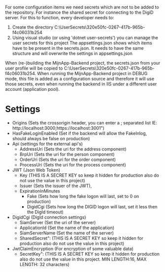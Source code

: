 ﻿For some configuration items we need secrets which are not to be added to the repository. For instance the shared secret for connecting to the DigiD server.
For this to function, every developer needs to:

1. Create the directory C:\UserSecrets\320e50fc-0267-417b-965b-f4c06031b254
2. Using visual studio (or  using 'dotnet user-secrets') you can manage the user secrets for this project
	The appsettings.json shows which items have to be present in the secrets.json. It needs to have the same structure and will overwrite the settings in appsettings.json

When (re-)building the MijnApp-Backend project, the secrets.json from your user profile will be copied to C:\UserSecrets\320e50fc-0267-417b-965b-f4c06031b254.
When running the MijnApp-Backend project in DEBUG mode, this file is added as a configuration source and therefore it will use those secrets,
even when running the backend in IIS under a different user account (application pool).

# Settings
  * Origins (Sets the crossorigin header, you can enter a ; separated list IE: http://localhost:3000;https://localhost:3001")
  * HasFakeLoginEnabled (Set if the backend will allow the FakeInlog, should always be false on production)
  * Api (settings for the external api's)
    * AddressUri (Sets the uri for the address component)
    * BrpUri  (Sets the uri for the person component)
    * OrderUri (Sets the uri for the order component)
    * ProcessUri (Sets the uri for the process component)
  * JWT (Json Web Token)
    * Key (THIS IS A SECRET KEY so keep it hidden for production also do not use the value in this project)
    * Issuer (Sets the issuer of the JWT),
    * ExpirationInMinutes 
      * Fake (Sets how long the fake logon will last, set to 0 on production)
      * DigidCgi (Sets how long the DIGID logon will last, set it less then the DigId timeout)
  * DigidCgi (DigId connection settings)
    * SiamServer (Set the uri of the server)
    * ApplicationId (Set the name of the application)
    * SiamServerName (Set the name of the server)
    * SharedSecret": (THIS IS A SECRET KEY so keep it hidden for production also do not use the value in this project)
  * JwtClaimEncryption (For encryption of some valuable data)
    * SecretKey": (THIS IS A SECRET KEY so keep it hidden for production also do not use the value in this project. MIN LENGTH:16, MAX LENGTH: 32 characters)